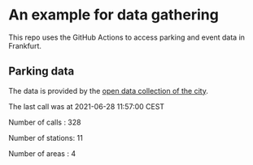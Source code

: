 # An example for data gathering

This repo uses the GitHub Actions to access parking and event data in Frankfurt.

## Parking data
The data is provided by the [open data collection of the city](https://www.offenedaten.frankfurt.de/).

The last call was at 2021-06-28 11:57:00 CEST

Number of calls   : 328

Number of stations:  11

Number of areas   :   4

